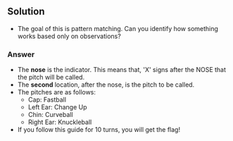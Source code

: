 ## Solution 
- The goal of this is pattern matching. Can you identify how something works based only on observations? 

### Answer
- The **nose** is the indicator. This means that, 'X' signs after the NOSE that the pitch will be called. 
- The **second** location, after the nose, is the pitch to be called. 
- The pitches are as follows: 
	- Cap: Fastball 
	- Left Ear: Change Up 
	- Chin: Curveball 
	- Right Ear: Knuckleball
- If you follow this guide for 10 turns, you will get the flag!


